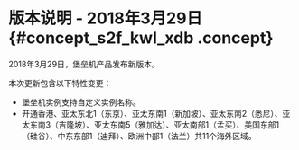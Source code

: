 # 版本说明 - 2018年3月29日 {#concept_s2f_kwl_xdb .concept}

2018年3月29日，堡垒机产品发布新版本。

本次更新包含以下特性变更：

-   堡垒机实例支持自定义实例名称。
-   开通香港、亚太东北1（东京）、亚太东南1（新加坡）、亚太东南2（悉尼）、亚太东南3（吉隆坡）、亚太东南5（雅加达）、亚太南部1（孟买）、美国东部1（硅谷）、中东东部1（迪拜）、欧洲中部1（法兰）共11个海外区域。

